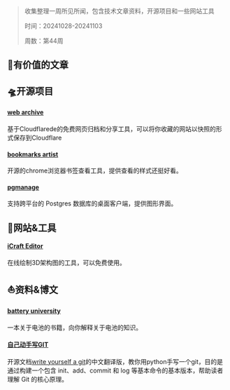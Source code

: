 >收集整理一周所见所闻，包含技术文章资料，开源项目和一些网站工具
>
>时间：20241028-20241103
>
>周数：第44周

## 📜有价值的文章

## 🛸开源项目

#### [web archive](https://github.com/Ray-D-Song/web-archive)
基于Cloudflarede的免费网页归档和分享工具，可以将你收藏的网站以快照的形式保存到Cloudflare

#### [bookmarks artist](https://github.com/liujuntao123/bookmarks-artist)
开源的chrome浏览器书签查看工具，提供查看的样式还挺好看。

#### [pgmanage](https://github.com/commandprompt/pgmanage)
支持跨平台的 Postgres 数据库的桌面客户端，提供图形界面。

## 🚀网站&工具

#### [iCraft Editor](https://icraft.gantcloud.com/zh-CN)
在线绘制3D架构图的工具，可以免费使用。

## ⛵资料&博文
#### [battery university](https://batteryuniversity.com/articles)
一本关于电池的书籍，向你解释关于电池的知识。

#### [自己动手写GIT](https://wyag-zh.hanyujie.xyz/)
开源文档[write yourself a git](https://github.com/thblt/write-yourself-a-git)的中文翻译版，教你用python手写一个git，目的是通过构建一个包含 init、add、commit 和 log 等基本命令的基本版本，帮助读者理解 Git 的核心原理。